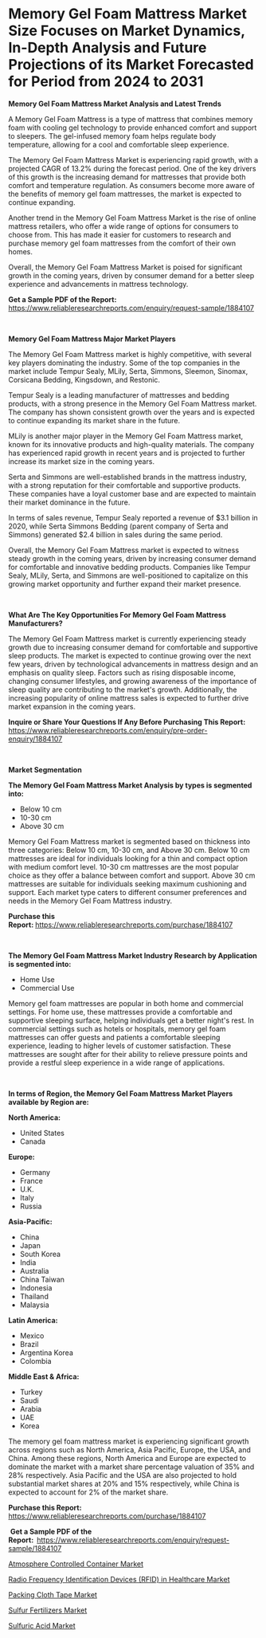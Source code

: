 <p><h1>Memory Gel Foam Mattress Market Size Focuses on Market Dynamics, In-Depth Analysis and Future Projections of its Market Forecasted for Period from 2024 to 2031</h1></p><p><strong>Memory Gel Foam Mattress Market Analysis and Latest Trends</strong></p>
<p><p>A Memory Gel Foam Mattress is a type of mattress that combines memory foam with cooling gel technology to provide enhanced comfort and support to sleepers. The gel-infused memory foam helps regulate body temperature, allowing for a cool and comfortable sleep experience.</p><p>The Memory Gel Foam Mattress Market is experiencing rapid growth, with a projected CAGR of 13.2% during the forecast period. One of the key drivers of this growth is the increasing demand for mattresses that provide both comfort and temperature regulation. As consumers become more aware of the benefits of memory gel foam mattresses, the market is expected to continue expanding.</p><p>Another trend in the Memory Gel Foam Mattress Market is the rise of online mattress retailers, who offer a wide range of options for consumers to choose from. This has made it easier for customers to research and purchase memory gel foam mattresses from the comfort of their own homes.</p><p>Overall, the Memory Gel Foam Mattress Market is poised for significant growth in the coming years, driven by consumer demand for a better sleep experience and advancements in mattress technology.</p></p>
<p><strong>Get a Sample PDF of the Report:&nbsp;</strong> <a href="https://www.reliableresearchreports.com/enquiry/request-sample/1884107">https://www.reliableresearchreports.com/enquiry/request-sample/1884107</a></p>
<p>&nbsp;</p>
<p><strong>Memory Gel Foam Mattress Major Market Players</strong></p>
<p><p>The Memory Gel Foam Mattress market is highly competitive, with several key players dominating the industry. Some of the top companies in the market include Tempur Sealy, MLily, Serta, Simmons, Sleemon, Sinomax, Corsicana Bedding, Kingsdown, and Restonic.</p><p>Tempur Sealy is a leading manufacturer of mattresses and bedding products, with a strong presence in the Memory Gel Foam Mattress market. The company has shown consistent growth over the years and is expected to continue expanding its market share in the future.</p><p>MLily is another major player in the Memory Gel Foam Mattress market, known for its innovative products and high-quality materials. The company has experienced rapid growth in recent years and is projected to further increase its market size in the coming years.</p><p>Serta and Simmons are well-established brands in the mattress industry, with a strong reputation for their comfortable and supportive products. These companies have a loyal customer base and are expected to maintain their market dominance in the future.</p><p>In terms of sales revenue, Tempur Sealy reported a revenue of $3.1 billion in 2020, while Serta Simmons Bedding (parent company of Serta and Simmons) generated $2.4 billion in sales during the same period.</p><p>Overall, the Memory Gel Foam Mattress market is expected to witness steady growth in the coming years, driven by increasing consumer demand for comfortable and innovative bedding products. Companies like Tempur Sealy, MLily, Serta, and Simmons are well-positioned to capitalize on this growing market opportunity and further expand their market presence.</p></p>
<p>&nbsp;</p>
<p><strong>What Are The Key Opportunities For Memory Gel Foam Mattress Manufacturers?</strong></p>
<p><p>The Memory Gel Foam Mattress market is currently experiencing steady growth due to increasing consumer demand for comfortable and supportive sleep products. The market is expected to continue growing over the next few years, driven by technological advancements in mattress design and an emphasis on quality sleep. Factors such as rising disposable income, changing consumer lifestyles, and growing awareness of the importance of sleep quality are contributing to the market's growth. Additionally, the increasing popularity of online mattress sales is expected to further drive market expansion in the coming years.</p></p>
<p><strong>Inquire or Share Your Questions If Any Before Purchasing This Report:</strong> <a href="https://www.reliableresearchreports.com/enquiry/pre-order-enquiry/1884107">https://www.reliableresearchreports.com/enquiry/pre-order-enquiry/1884107</a></p>
<p>&nbsp;</p>
<p><strong>Market Segmentation</strong></p>
<p><strong>The Memory Gel Foam Mattress Market Analysis by types is segmented into:</strong></p>
<p><ul><li>Below 10 cm</li><li>10-30 cm</li><li>Above 30 cm</li></ul></p>
<p><p>Memory Gel Foam Mattress market is segmented based on thickness into three categories: Below 10 cm, 10-30 cm, and Above 30 cm. Below 10 cm mattresses are ideal for individuals looking for a thin and compact option with medium comfort level. 10-30 cm mattresses are the most popular choice as they offer a balance between comfort and support. Above 30 cm mattresses are suitable for individuals seeking maximum cushioning and support. Each market type caters to different consumer preferences and needs in the Memory Gel Foam Mattress industry.</p></p>
<p><strong>Purchase this Report:&nbsp;</strong><a href="https://www.reliableresearchreports.com/purchase/1884107">https://www.reliableresearchreports.com/purchase/1884107</a></p>
<p>&nbsp;</p>
<p><strong>The Memory Gel Foam Mattress Market Industry Research by Application is segmented into:</strong></p>
<p><ul><li>Home Use</li><li>Commercial Use</li></ul></p>
<p><p>Memory gel foam mattresses are popular in both home and commercial settings. For home use, these mattresses provide a comfortable and supportive sleeping surface, helping individuals get a better night's rest. In commercial settings such as hotels or hospitals, memory gel foam mattresses can offer guests and patients a comfortable sleeping experience, leading to higher levels of customer satisfaction. These mattresses are sought after for their ability to relieve pressure points and provide a restful sleep experience in a wide range of applications.</p></p>
<p>&nbsp;</p>
<p><strong>In terms of Region, the Memory Gel Foam Mattress Market Players available by Region are:</strong></p>
<p>
    <p> <strong> North America: </strong>
        <ul>
            <li>United States</li>
            <li>Canada</li>
        </ul>
        </p> 
    <p> <strong> Europe: </strong>
        <ul>
            <li>Germany</li>
            <li>France</li>
            <li>U.K.</li>
            <li>Italy</li>
            <li>Russia</li>
        </ul>
        </p> 
    <p> <strong> Asia-Pacific: </strong>
        <ul>
            <li>China</li>
            <li>Japan</li>
            <li>South Korea</li>
            <li>India</li>
            <li>Australia</li>
            <li>China Taiwan</li>
            <li>Indonesia</li>
            <li>Thailand</li>
            <li>Malaysia</li>
        </ul>
        </p> 
    <p> <strong> Latin America: </strong>
        <ul>
            <li>Mexico</li>
            <li>Brazil</li>
            <li>Argentina Korea</li>
            <li>Colombia</li>
        </ul>
        </p> 
    <p> <strong> Middle East & Africa: </strong>
        <ul>
            <li>Turkey</li>
            <li>Saudi</li>
            <li>Arabia</li>
            <li>UAE</li>
            <li>Korea</li>
        </ul>
    </p>
    </p>
<p><p>The memory gel foam mattress market is experiencing significant growth across regions such as North America, Asia Pacific, Europe, the USA, and China. Among these regions, North America and Europe are expected to dominate the market with a market share percentage valuation of 35% and 28% respectively. Asia Pacific and the USA are also projected to hold substantial market shares at 20% and 15% respectively, while China is expected to account for 2% of the market share.</p></p>
<p><strong>Purchase this Report: </strong><a href="https://www.reliableresearchreports.com/purchase/1884107">https://www.reliableresearchreports.com/purchase/1884107</a></p>
<p>&nbsp;<strong>Get a Sample PDF of the Report:&nbsp;&nbsp;</strong><a href="https://www.reliableresearchreports.com/enquiry/request-sample/1884107">https://www.reliableresearchreports.com/enquiry/request-sample/1884107</a></p>
<p><strong></strong></p>
<p><p><a href="https://unruly-ladybug-44b.notion.site/Atmosphere-Controlled-Container-Market-Size-Evaluating-its-Market-Trends-Growth-and-Projections-2-45f89c64ec3c4162af67e84b5734b780">Atmosphere Controlled Container Market</a></p><p><a href="https://military-diascia-e68.notion.site/Radio-Frequency-Identification-Devices-RFID-in-Healthcare-Market-Offers-Provide-Insightful-Data-fo-54cf6abb2fff446ea967866264e5fe7a">Radio Frequency Identification Devices (RFID) in Healthcare Market</a></p><p><a href="https://gentle-editor-9db.notion.site/Packing-Cloth-Tape-Market-Challenges-Opportunities-and-Growth-Drivers-and-Major-Market-Players-fo-54c78f807929420bbcbeca96bf7e786a">Packing Cloth Tape Market</a></p><p><a href="https://view.publitas.com/reportprime-1/sulfur-fertilizers-market-analysis-and-market-size-global-industry-overview-market-segmentation-and-forecast-2024-to-2031/">Sulfur Fertilizers Market</a></p><p><a href="https://view.publitas.com/reportprime-1/sulfuric-acid-market-size-and-examines-its-market-scope-with-a-primary-focus-on-growth-opportunities-and-forecasted-trends-spanning-from-2024-to-2031/">Sulfuric Acid Market</a></p></p>